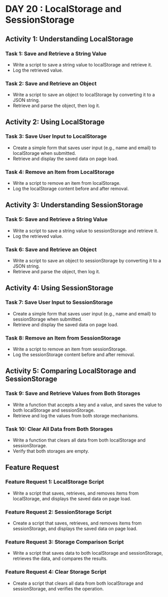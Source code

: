 # DAY 20 : LocalStorage and SessionStorage

## Activity 1: Understanding LocalStorage

### Task 1: Save and Retrieve a String Value
- Write a script to save a string value to localStorage and retrieve it.
- Log the retrieved value.

### Task 2: Save and Retrieve an Object
- Write a script to save an object to localStorage by converting it to a JSON string.
- Retrieve and parse the object, then log it.

## Activity 2: Using LocalStorage

### Task 3: Save User Input to LocalStorage
- Create a simple form that saves user input (e.g., name and email) to localStorage when submitted.
- Retrieve and display the saved data on page load.

### Task 4: Remove an Item from LocalStorage
- Write a script to remove an item from localStorage.
- Log the localStorage content before and after removal.

## Activity 3: Understanding SessionStorage

### Task 5: Save and Retrieve a String Value
- Write a script to save a string value to sessionStorage and retrieve it.
- Log the retrieved value.

### Task 6: Save and Retrieve an Object
- Write a script to save an object to sessionStorage by converting it to a JSON string.
- Retrieve and parse the object, then log it.

## Activity 4: Using SessionStorage

### Task 7: Save User Input to SessionStorage
- Create a simple form that saves user input (e.g., name and email) to sessionStorage when submitted.
- Retrieve and display the saved data on page load.

### Task 8: Remove an Item from SessionStorage
- Write a script to remove an item from sessionStorage.
- Log the sessionStorage content before and after removal.

## Activity 5: Comparing LocalStorage and SessionStorage

### Task 9: Save and Retrieve Values from Both Storages
- Write a function that accepts a key and a value, and saves the value to both localStorage and sessionStorage.
- Retrieve and log the values from both storage mechanisms.

### Task 10: Clear All Data from Both Storages
- Write a function that clears all data from both localStorage and sessionStorage.
- Verify that both storages are empty.

## Feature Request

### Feature Request 1: LocalStorage Script
- Write a script that saves, retrieves, and removes items from localStorage, and displays the saved data on page load.

### Feature Request 2: SessionStorage Script
- Create a script that saves, retrieves, and removes items from sessionStorage, and displays the saved data on page load.

### Feature Request 3: Storage Comparison Script
- Write a script that saves data to both localStorage and sessionStorage, retrieves the data, and compares the results.

### Feature Request 4: Clear Storage Script
- Create a script that clears all data from both localStorage and sessionStorage, and verifies the operation.